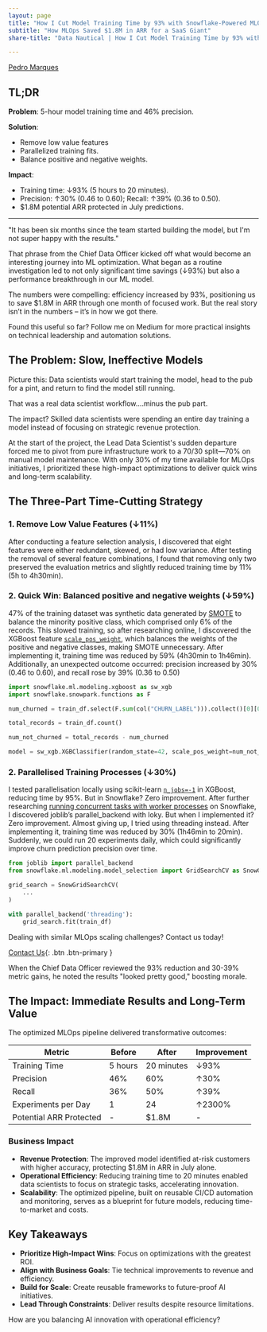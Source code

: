 ```yaml
---
layout: page
title: "How I Cut Model Training Time by 93% with Snowflake-Powered MLOps"
subtitle: "How MLOps Saved $1.8M in ARR for a SaaS Giant"
share-title: "Data Nautical | How I Cut Model Training Time by 93% with Snowflake-Powered MLOps"

---
```


<!--
Tags:
#MLOps #Snowflake #DataEngineering #MachineLearning #AI #CaseStudy #DataScience #Automation #TechLeadership #SaaS #ChurnPrediction
-->

[Pedro Marques](https://www.linkedin.com/in/paguasmar/)

## TL;DR
**Problem**: 5-hour model training time and 46% precision.

**Solution**:
- Remove low value features
- Parallelized training fits.
- Balance positive and negative weights.

**Impact**:
- Training time: ↓93% (5 hours to 20 minutes).
- Precision: ↑30% (0.46 to 0.60); Recall: ↑39% (0.36 to 0.50).
- $1.8M potential ARR protected in July predictions.

---

"It has been six months since the team started building the model, but I'm not super happy with the results."

That phrase from the Chief Data Officer kicked off what would become an interesting journey into ML optimization. What began as a routine investigation led to not only significant time savings (↓93%) but also a performance breakthrough in our ML model.

The numbers were compelling: efficiency increased by 93%, positioning us to save $1.8M in ARR through one month of focused work. But the real story isn’t in the numbers – it’s in how we got there.

Found this useful so far? Follow me on Medium for more practical insights on technical leadership and automation solutions.

## The Problem: Slow, Ineffective Models

Picture this: Data scientists would start training the model, head to the pub for a pint, and return to find the model still running.

That was a real data scientist workflow....minus the pub part.

The impact? Skilled data scientists were spending an entire day training a model instead of focusing on strategic revenue protection.

At the start of the project, the Lead Data Scientist's sudden departure forced me to pivot from pure infrastructure work to a 70/30 split—70% on manual model maintenance. With only 30% of my time available for MLOps initiatives, I prioritized these high-impact optimizations to deliver quick wins and long-term scalability.

## The Three-Part Time-Cutting Strategy

### 1. Remove Low Value Features (↓11%)
After conducting a feature selection analysis, I discovered that eight features were either redundant, skewed, or had low variance. After testing the removal of several feature combinations, I found that removing only two preserved the evaluation metrics and slightly reduced training time by 11% (5h to 4h30min).

### 2. Quick Win: Balanced positive and negative weights (↓59%)
47% of the training dataset was synthetic data generated by [SMOTE](https://imbalanced-learn.org/stable/references/generated/imblearn.over_sampling.SMOTE.html) to balance the minority positive class, which comprised only 6% of the records. This slowed training, so after researching online, I discovered the XGBoost feature [`scale_pos_weight`](https://xgboost.readthedocs.io/en/stable/tutorials/param_tuning.html#handle-imbalanced-dataset), which balances the weights of the positive and negative classes, making SMOTE unnecessary. After implementing it, training time was reduced by 59% (4h30min to 1h46min). Additionally, an unexpected outcome occurred: precision increased by 30% (0.46 to 0.60), and recall rose by 39% (0.36 to 0.50)

```python
import snowflake.ml.modeling.xgboost as sw_xgb
import snowflake.snowpark.functions as F

num_churned = train_df.select(F.sum(col("CHURN_LABEL"))).collect()[0][0]

total_records = train_df.count()

num_not_churned = total_records - num_churned

model = sw_xgb.XGBClassifier(random_state=42, scale_pos_weight=num_not_churned/num_churned)
```

### 2. Parallelised Training Processes (↓30%)
I tested parallelisation locally using scikit-learn [`n_jobs=-1`](https://scikit-learn.org/stable/computing/parallelism.html) in XGBoost, reducing time by 95%. But in Snowflake? Zero improvement. After further researching [running concurrent tasks with worker processes](https://docs.snowflake.com/en/developer-guide/stored-procedure/python/procedure-python-examples) on Snowflake, I discovered joblib’s parallel_backend with loky. But when I implemented it? Zero improvement. Almost giving up, I tried using threading instead. After implementing it, training time was reduced by 30% (1h46min to 20min). Suddenly, we could run 20 experiments daily, which could significantly improve churn prediction precision over time.

```python
from joblib import parallel_backend
from snowflake.ml.modeling.model_selection import GridSearchCV as SnowGridSearchCV

grid_search = SnowGridSearchCV(
	...
)

with parallel_backend('threading'):
	grid_search.fit(train_df)
```

Dealing with similar MLOps scaling challenges? Contact us today!

[Contact Us](/contact){: .btn .btn-primary }

When the Chief Data Officer reviewed the 93% reduction and 30-39% metric gains, he noted the results "looked pretty good," boosting morale.

## The Impact: Immediate Results and Long-Term Value
The optimized MLOps pipeline delivered transformative outcomes:

| **Metric**                | **Before**         | **After**          | **Improvement** |
|---------------------------|--------------------|--------------------|-----------------|
| Training Time             | 5 hours           | 20 minutes         | ↓93%           |
| Precision                 | 46%               | 60%                | ↑30%           |
| Recall                    | 36%               | 50%                | ↑39%           |
| Experiments per Day       | 1                 | 24                 | ↑2300%         |
| Potential ARR Protected   | -                 | $1.8M             | -              |


### Business Impact
- **Revenue Protection**: The improved model identified at-risk customers with higher accuracy, protecting $1.8M in ARR in July alone.
- **Operational Efficiency**: Reducing training time to 20 minutes enabled data scientists to focus on strategic tasks, accelerating innovation.  
- **Scalability**: The optimized pipeline, built on reusable CI/CD automation and monitoring, serves as a blueprint for future models, reducing time-to-market and costs.

## Key Takeaways

- **Prioritize High-Impact Wins**: Focus on optimizations with the greatest ROI.  
- **Align with Business Goals**: Tie technical improvements to revenue and efficiency.  
- **Build for Scale**: Create reusable frameworks to future-proof AI initiatives.  
- **Lead Through Constraints**: Deliver results despite resource limitations.

How are you balancing AI innovation with operational efficiency?